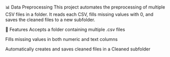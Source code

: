 📊 Data Preprocessing
This project automates the preprocessing of multiple CSV files in a folder. It reads each CSV, fills missing values with 0, and saves the cleaned files to a new subfolder.

🚀 Features
Accepts a folder containing multiple .csv files

Fills missing values in both numeric and text columns

Automatically creates and saves cleaned files in a Cleaned subfolder
